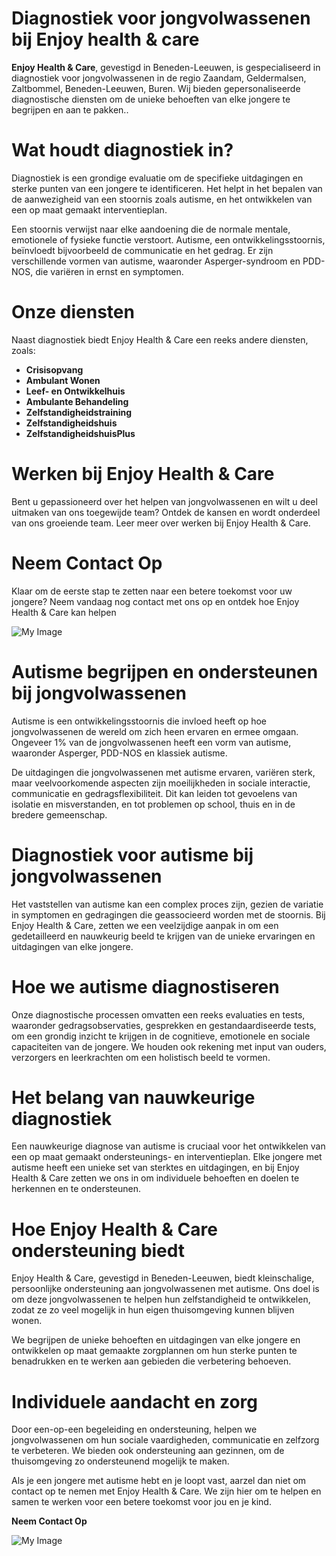 # Diagnostiek voor jongvolwassenen  bij Enjoy health & care

**Enjoy Health & Care**, gevestigd in Beneden-Leeuwen, is gespecialiseerd in diagnostiek voor jongvolwassenen  in de regio Zaandam, Geldermalsen, Zaltbommel, Beneden-Leeuwen, Buren. Wij bieden gepersonaliseerde diagnostische diensten om de unieke behoeften van elke jongere te begrijpen en aan te pakken..

# Wat houdt diagnostiek in?

Diagnostiek is een grondige evaluatie om de specifieke uitdagingen en sterke punten van een jongere te identificeren. Het helpt in het bepalen van de aanwezigheid van een stoornis zoals autisme, en het ontwikkelen van een op maat gemaakt interventieplan.

Een stoornis verwijst naar elke aandoening die de normale mentale, emotionele of fysieke functie verstoort. Autisme, een ontwikkelingsstoornis, beïnvloedt bijvoorbeeld de communicatie en het gedrag. Er zijn verschillende vormen van autisme, waaronder Asperger-syndroom en PDD-NOS, die variëren in ernst en symptomen.

# Onze diensten

Naast diagnostiek biedt Enjoy Health & Care een reeks andere diensten, zoals:

- **Crisisopvang**
- **Ambulant Wonen**
- **Leef- en Ontwikkelhuis**
- **Ambulante Behandeling**
- **Zelfstandigheidstraining**
- **Zelfstandigheidshuis**
- **ZelfstandigheidshuisPlus**

# Werken bij Enjoy Health & Care

Bent u gepassioneerd over het helpen van jongvolwassenen  en wilt u deel uitmaken van ons toegewijde team? Ontdek de kansen en wordt onderdeel van ons groeiende team. Leer meer over werken bij Enjoy Health & Care.


# Neem Contact Op

Klaar om de eerste stap te zetten naar een betere toekomst voor uw jongere? Neem vandaag nog contact met ons op en ontdek hoe Enjoy Health & Care kan helpen

![My Image](/images/services/dignostic/1.jpg)

# Autisme begrijpen en ondersteunen bij jongvolwassenen 

Autisme is een ontwikkelingsstoornis die invloed heeft op hoe jongvolwassenen  de wereld om zich heen ervaren en ermee omgaan. Ongeveer 1% van de jongvolwassenen  heeft een vorm van autisme, waaronder Asperger, PDD-NOS en klassiek autisme.

De uitdagingen die jongvolwassenen  met autisme ervaren, variëren sterk, maar veelvoorkomende aspecten zijn moeilijkheden in sociale interactie, communicatie en gedragsflexibiliteit. Dit kan leiden tot gevoelens van isolatie en misverstanden, en tot problemen op school, thuis en in de bredere gemeenschap.

# Diagnostiek voor autisme bij jongvolwassenen 

Het vaststellen van autisme kan een complex proces zijn, gezien de variatie in symptomen en gedragingen die geassocieerd worden met de stoornis. Bij Enjoy Health & Care, zetten we een veelzijdige aanpak in om een gedetailleerd en nauwkeurig beeld te krijgen van de unieke ervaringen en uitdagingen van elke jongere.

# Hoe we autisme diagnostiseren

Onze diagnostische processen omvatten een reeks evaluaties en tests, waaronder gedragsobservaties, gesprekken en gestandaardiseerde tests, om een grondig inzicht te krijgen in de cognitieve, emotionele en sociale capaciteiten van de jongere. We houden ook rekening met input van ouders, verzorgers en leerkrachten om een holistisch beeld te vormen.

# Het belang van nauwkeurige diagnostiek

Een nauwkeurige diagnose van autisme is cruciaal voor het ontwikkelen van een op maat gemaakt ondersteunings- en interventieplan. Elke jongere met autisme heeft een unieke set van sterktes en uitdagingen, en bij Enjoy Health & Care zetten we ons in om individuele behoeften en doelen te herkennen en te ondersteunen.

# Hoe Enjoy Health & Care ondersteuning biedt

Enjoy Health & Care, gevestigd in Beneden-Leeuwen, biedt kleinschalige, persoonlijke ondersteuning aan jongvolwassenen  met autisme. Ons doel is om deze jongvolwassenen  te helpen hun zelfstandigheid te ontwikkelen, zodat ze zo veel mogelijk in hun eigen thuisomgeving kunnen blijven wonen.

We begrijpen de unieke behoeften en uitdagingen van elke jongere en ontwikkelen op maat gemaakte zorgplannen om hun sterke punten te benadrukken en te werken aan gebieden die verbetering behoeven.

# Individuele aandacht en zorg

Door een-op-een begeleiding en ondersteuning, helpen we jongvolwassenen  om hun sociale vaardigheden, communicatie en zelfzorg te verbeteren. We bieden ook ondersteuning aan gezinnen, om de thuisomgeving zo ondersteunend mogelijk te maken.

Als je een jongere met autisme hebt en je loopt vast, aarzel dan niet om contact op te nemen met Enjoy Health & Care. We zijn hier om te helpen en samen te werken voor een betere toekomst voor jou en je kind.

**Neem Contact Op**


![My Image](/images/services/dignostic/2.webp)
